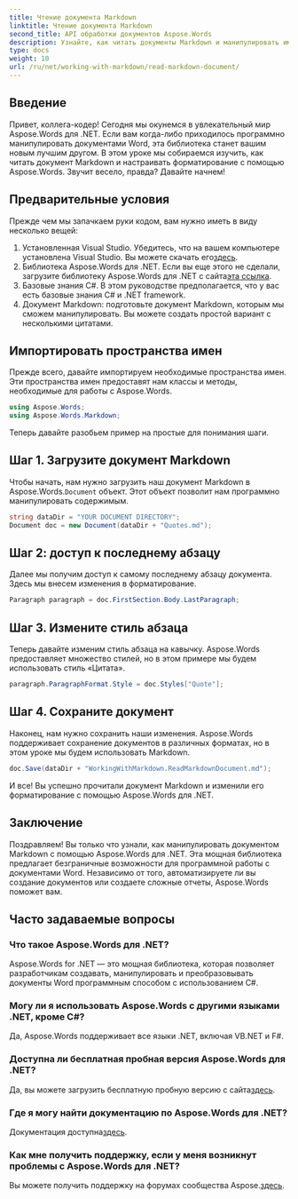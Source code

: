 ```yaml
---
title: Чтение документа Markdown
linktitle: Чтение документа Markdown
second_title: API обработки документов Aspose.Words
description: Узнайте, как читать документы Markdown и манипулировать ими с помощью Aspose.Words for .NET с помощью этого подробного пошагового руководства. Идеально подходит для разработчиков всех уровней.
type: docs
weight: 10
url: /ru/net/working-with-markdown/read-markdown-document/
---
```

## Введение

Привет, коллега-кодер! Сегодня мы окунемся в увлекательный мир Aspose.Words для .NET. Если вам когда-либо приходилось программно манипулировать документами Word, эта библиотека станет вашим новым лучшим другом. В этом уроке мы собираемся изучить, как читать документ Markdown и настраивать форматирование с помощью Aspose.Words. Звучит весело, правда? Давайте начнем!

## Предварительные условия

Прежде чем мы запачкаем руки кодом, вам нужно иметь в виду несколько вещей:

1. Установленная Visual Studio. Убедитесь, что на вашем компьютере установлена Visual Studio. Вы можете скачать его[здесь](https://visualstudio.microsoft.com/downloads/).
2.  Библиотека Aspose.Words для .NET. Если вы еще этого не сделали, загрузите библиотеку Aspose.Words для .NET с сайта[эта ссылка](https://releases.aspose.com/words/net/).
3. Базовые знания C#. В этом руководстве предполагается, что у вас есть базовые знания C# и .NET framework.
4. Документ Markdown: подготовьте документ Markdown, которым мы сможем манипулировать. Вы можете создать простой вариант с несколькими цитатами.

## Импортировать пространства имен

Прежде всего, давайте импортируем необходимые пространства имен. Эти пространства имен предоставят нам классы и методы, необходимые для работы с Aspose.Words.

```csharp
using Aspose.Words;
using Aspose.Words.Markdown;
```

Теперь давайте разобьем пример на простые для понимания шаги.

## Шаг 1. Загрузите документ Markdown

 Чтобы начать, нам нужно загрузить наш документ Markdown в Aspose.Words.`Document` объект. Этот объект позволит нам программно манипулировать содержимым.

```csharp
string dataDir = "YOUR DOCUMENT DIRECTORY";
Document doc = new Document(dataDir + "Quotes.md");
```

## Шаг 2: доступ к последнему абзацу

Далее мы получим доступ к самому последнему абзацу документа. Здесь мы внесем изменения в форматирование.

```csharp
Paragraph paragraph = doc.FirstSection.Body.LastParagraph;
```

## Шаг 3. Измените стиль абзаца

Теперь давайте изменим стиль абзаца на кавычку. Aspose.Words предоставляет множество стилей, но в этом примере мы будем использовать стиль «Цитата».

```csharp
paragraph.ParagraphFormat.Style = doc.Styles["Quote"];
```

## Шаг 4. Сохраните документ

Наконец, нам нужно сохранить наши изменения. Aspose.Words поддерживает сохранение документов в различных форматах, но в этом уроке мы будем использовать Markdown.

```csharp
doc.Save(dataDir + "WorkingWithMarkdown.ReadMarkdownDocument.md");
```

И все! Вы успешно прочитали документ Markdown и изменили его форматирование с помощью Aspose.Words для .NET.

## Заключение

Поздравляем! Вы только что узнали, как манипулировать документом Markdown с помощью Aspose.Words для .NET. Эта мощная библиотека предлагает безграничные возможности для программной работы с документами Word. Независимо от того, автоматизируете ли вы создание документов или создаете сложные отчеты, Aspose.Words поможет вам.

## Часто задаваемые вопросы

### Что такое Aspose.Words для .NET?

Aspose.Words for .NET — это мощная библиотека, которая позволяет разработчикам создавать, манипулировать и преобразовывать документы Word программным способом с использованием C#.

### Могу ли я использовать Aspose.Words с другими языками .NET, кроме C#?

Да, Aspose.Words поддерживает все языки .NET, включая VB.NET и F#.

### Доступна ли бесплатная пробная версия Aspose.Words для .NET?

 Да, вы можете загрузить бесплатную пробную версию с сайта[здесь](https://releases.aspose.com/).

### Где я могу найти документацию по Aspose.Words для .NET?

 Документация доступна[здесь](https://reference.aspose.com/words/net/).

### Как мне получить поддержку, если у меня возникнут проблемы с Aspose.Words для .NET?

 Вы можете получить поддержку на форумах сообщества Aspose.[здесь](https://forum.aspose.com/c/words/8).